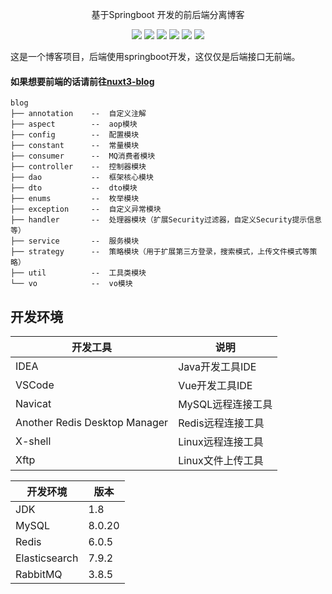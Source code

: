 <p align=center>
   基于Springboot 开发的前后端分离博客
</p>

<p align="center">
   <a target="_blank">
      <img src="https://img.shields.io/badge/JDK-1.8+-green.svg"/>
      <img src="https://img.shields.io/badge/springboot-2.5.6.RELEASE-green"/>
      <img src="https://img.shields.io/badge/mysql-8.0.20-green"/>
      <img src="https://img.shields.io/badge/mybatis--plus-3.4.0-green"/>
      <img src="https://img.shields.io/badge/redis-6.0.5-green"/>
      <img src="https://img.shields.io/badge/rabbitmq-3.8.5-green"/>
   </a>
</p>

这是一个博客项目，后端使用springboot开发，这仅仅是后端接口无前端。
#### 如果想要前端的话请前往[nuxt3-blog](https://github.com/mafqla/nuxt3-blog)
```
blog
├── annotation    --  自定义注解
├── aspect        --  aop模块
├── config        --  配置模块
├── constant      --  常量模块
├── consumer      --  MQ消费者模块
├── controller    --  控制器模块
├── dao           --  框架核心模块
├── dto           --  dto模块
├── enums         --  枚举模块
├── exception     --  自定义异常模块
├── handler       --  处理器模块（扩展Security过滤器，自定义Security提示信息等）
├── service       --  服务模块
├── strategy      --  策略模块（用于扩展第三方登录，搜索模式，上传文件模式等策略）
├── util          --  工具类模块
└── vo            --  vo模块
```

## 开发环境

|开发工具|说明|
|-|-|
|IDEA|Java开发工具IDE|
|VSCode|Vue开发工具IDE|
|Navicat|MySQL远程连接工具|
|Another Redis Desktop Manager|Redis远程连接工具|
|X-shell|Linux远程连接工具|
|Xftp|Linux文件上传工具|


|开发环境|版本|
|-|-|
|JDK|1.8|
|MySQL|8.0.20|
|Redis|6.0.5|
|Elasticsearch|7.9.2|
|RabbitMQ|3.8.5|